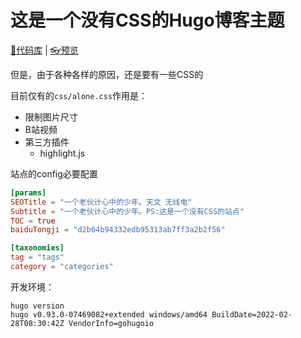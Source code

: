 # 这是一个没有CSS的Hugo博客主题

[💾代码库](https://github.com/OlddogClock/nocss-hugo) | [👓预览](https://oldman.wang)

但是，由于各种各样的原因，还是要有一些CSS的

目前仅有的`css/alone.css`作用是：
* 限制图片尺寸
* B站视频
* 第三方插件
  * highlight.js

站点的config必要配置
```toml
[params]
SEOTitle = "一个老伙计心中的少年。天文 无线电"
Subtitle = "一个老伙计心中的少年。PS:这是一个没有CSS的站点"
TOC = true
baiduTongji = "d2b64b94332edb95313ab7ff3a2b2f56"

[taxonomies]
tag = "tags"
category = "categories"
```

开发环境：

```shell
hugo version
hugo v0.93.0-07469082+extended windows/amd64 BuildDate=2022-02-28T08:30:42Z VendorInfo=gohugoio
```

